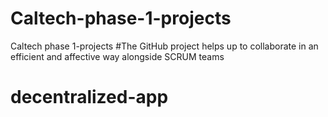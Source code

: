 # Caltech-phase-1-projects
Caltech phase 1-projects
#The GitHub project helps up to collaborate in an efficient and affective way alongside SCRUM teams
# decentralized-app
